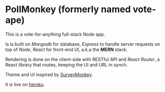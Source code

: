 PollMonkey (formerly named vote-ape)
=================
This is a vote-for-anything full-stack Node app.

Is is built on *Mongodb* for database, *Express* to handle server requests on top of *Node*, *React* for front-end UI, a.k.a the **MERN** stack.

Rendering is done on the client-side with RESTful API and *React Router*, a React library that routes, keeping the UI and URL in synch.

Theme and UI inspired by [SurveyMonkey](https://www.surveymonkey.com/).

It is live on [heroku](https://poll-monkey-0220.herokuapp.com/).

